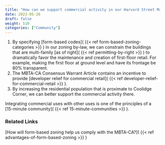 ```yaml
---
title: "How can we support commercial activity in our Harvard Street Main Street Corridor?"
date: 2023-05-26
draft: false
weight: 510
categories: ["Community"]
---
```

1. By specifying [form-based codes]( {{< ref form-based-zoning-categories >}} ) in our zoning by-law, we can constrain the buildings that are multi-family [as of right]( {{< ref permitting-by-right >}} ) to dramatically favor the maintenance and creation of first-floor retail. For example, making the first floor at ground level and have its frontage be 80% transparent.
2. The MBTA-CA Consensus Warrant Article contains an incentive to provide [developer relief for commercial retail]( {{< ref developer-relief-for-commercial-retail >}} ).
3. By increasing the residential population that is proximate to Coolidge Corner, we can better support the commercial activity there.

Integrating commercial uses with other uses is one of the principles of a [15-minute community]( {{< ref 15-minute-communities >}} ).

### Related Links

[How will form-based zoning help us comply with the MBTA-CA?]( {{< ref advantages-of-form-based-zoning >}} ) 

